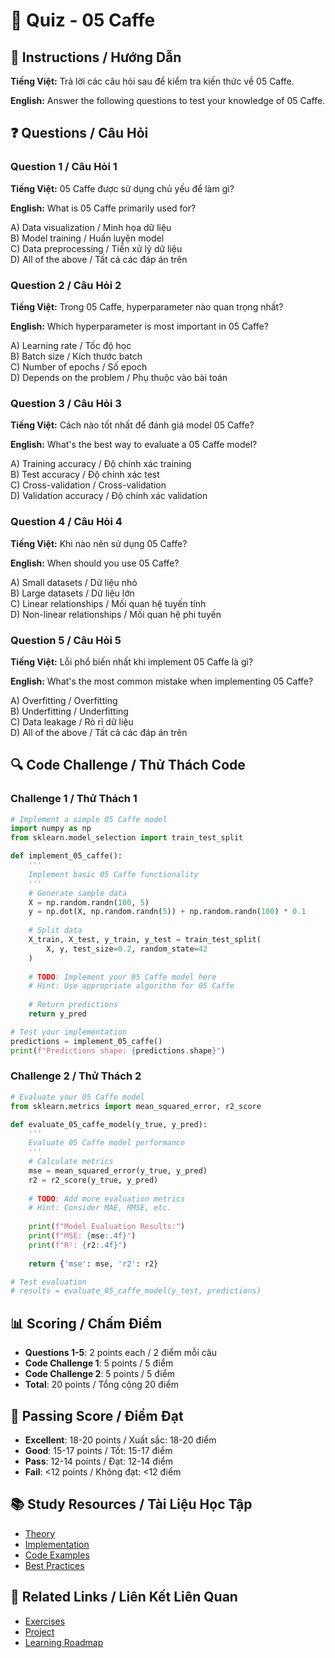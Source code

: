 # 🧠 Quiz - 05 Caffe

## 📝 Instructions / Hướng Dẫn

**Tiếng Việt:** Trả lời các câu hỏi sau để kiểm tra kiến thức về 05 Caffe.

**English:** Answer the following questions to test your knowledge of 05 Caffe.

## ❓ Questions / Câu Hỏi

### Question 1 / Câu Hỏi 1
**Tiếng Việt:** 05 Caffe được sử dụng chủ yếu để làm gì?

**English:** What is 05 Caffe primarily used for?

A) Data visualization / Minh họa dữ liệu  
B) Model training / Huấn luyện model  
C) Data preprocessing / Tiền xử lý dữ liệu  
D) All of the above / Tất cả các đáp án trên

### Question 2 / Câu Hỏi 2
**Tiếng Việt:** Trong 05 Caffe, hyperparameter nào quan trọng nhất?

**English:** Which hyperparameter is most important in 05 Caffe?

A) Learning rate / Tốc độ học  
B) Batch size / Kích thước batch  
C) Number of epochs / Số epoch  
D) Depends on the problem / Phụ thuộc vào bài toán

### Question 3 / Câu Hỏi 3
**Tiếng Việt:** Cách nào tốt nhất để đánh giá model 05 Caffe?

**English:** What's the best way to evaluate a 05 Caffe model?

A) Training accuracy / Độ chính xác training  
B) Test accuracy / Độ chính xác test  
C) Cross-validation / Cross-validation  
D) Validation accuracy / Độ chính xác validation

### Question 4 / Câu Hỏi 4
**Tiếng Việt:** Khi nào nên sử dụng 05 Caffe?

**English:** When should you use 05 Caffe?

A) Small datasets / Dữ liệu nhỏ  
B) Large datasets / Dữ liệu lớn  
C) Linear relationships / Mối quan hệ tuyến tính  
D) Non-linear relationships / Mối quan hệ phi tuyến

### Question 5 / Câu Hỏi 5
**Tiếng Việt:** Lỗi phổ biến nhất khi implement 05 Caffe là gì?

**English:** What's the most common mistake when implementing 05 Caffe?

A) Overfitting / Overfitting  
B) Underfitting / Underfitting  
C) Data leakage / Rò rỉ dữ liệu  
D) All of the above / Tất cả các đáp án trên

## 🔍 Code Challenge / Thử Thách Code

### Challenge 1 / Thử Thách 1
```python
# Implement a simple 05 Caffe model
import numpy as np
from sklearn.model_selection import train_test_split

def implement_05_caffe():
    '''
    Implement basic 05 Caffe functionality
    '''
    # Generate sample data
    X = np.random.randn(100, 5)
    y = np.dot(X, np.random.randn(5)) + np.random.randn(100) * 0.1
    
    # Split data
    X_train, X_test, y_train, y_test = train_test_split(
        X, y, test_size=0.2, random_state=42
    )
    
    # TODO: Implement your 05 Caffe model here
    # Hint: Use appropriate algorithm for 05 Caffe
    
    # Return predictions
    return y_pred

# Test your implementation
predictions = implement_05_caffe()
print(f"Predictions shape: {predictions.shape}")
```

### Challenge 2 / Thử Thách 2
```python
# Evaluate your 05 Caffe model
from sklearn.metrics import mean_squared_error, r2_score

def evaluate_05_caffe_model(y_true, y_pred):
    '''
    Evaluate 05 Caffe model performance
    '''
    # Calculate metrics
    mse = mean_squared_error(y_true, y_pred)
    r2 = r2_score(y_true, y_pred)
    
    # TODO: Add more evaluation metrics
    # Hint: Consider MAE, RMSE, etc.
    
    print(f"Model Evaluation Results:")
    print(f"MSE: {mse:.4f}")
    print(f"R²: {r2:.4f}")
    
    return {'mse': mse, 'r2': r2}

# Test evaluation
# results = evaluate_05_caffe_model(y_test, predictions)
```

## 📊 Scoring / Chấm Điểm

- **Questions 1-5**: 2 points each / 2 điểm mỗi câu
- **Code Challenge 1**: 5 points / 5 điểm
- **Code Challenge 2**: 5 points / 5 điểm
- **Total**: 20 points / Tổng cộng 20 điểm

## 🎯 Passing Score / Điểm Đạt

- **Excellent**: 18-20 points / Xuất sắc: 18-20 điểm
- **Good**: 15-17 points / Tốt: 15-17 điểm  
- **Pass**: 12-14 points / Đạt: 12-14 điểm
- **Fail**: <12 points / Không đạt: <12 điểm

## 📚 Study Resources / Tài Liệu Học Tập

- [Theory](./THEORY_05_caffe.md)
- [Implementation](./IMPLEMENTATION_05_caffe.md)
- [Code Examples](./CODE_EXAMPLES_05_caffe.md)
- [Best Practices](./BEST_PRACTICES_05_caffe.md)

## 🔗 Related Links / Liên Kết Liên Quan

- [Exercises](./EXERCISES_05_caffe.md)
- [Project](./PROJECT_05_caffe.md)
- [Learning Roadmap](./LEARNING_ROADMAP_05_caffe.md)
